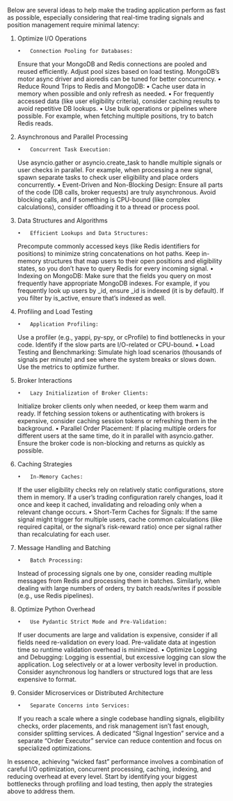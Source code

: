 Below are several ideas to help make the trading application perform as fast as possible, especially considering that real-time trading signals and position management require minimal latency:

1.  Optimize I/O Operations

        •	Connection Pooling for Databases:

    Ensure that your MongoDB and Redis connections are pooled and reused efficiently. Adjust pool sizes based on load testing. MongoDB’s motor async driver and aioredis can be tuned for better concurrency.
    • Reduce Round Trips to Redis and MongoDB:
    • Cache user data in memory when possible and only refresh as needed.
    • For frequently accessed data (like user eligibility criteria), consider caching results to avoid repetitive DB lookups.
    • Use bulk operations or pipelines where possible. For example, when fetching multiple positions, try to batch Redis reads.

2.  Asynchronous and Parallel Processing

        •	Concurrent Task Execution:

    Use asyncio.gather or asyncio.create_task to handle multiple signals or user checks in parallel. For example, when processing a new signal, spawn separate tasks to check user eligibility and place orders concurrently.
    • Event-Driven and Non-Blocking Design:
    Ensure all parts of the code (DB calls, broker requests) are truly asynchronous. Avoid blocking calls, and if something is CPU-bound (like complex calculations), consider offloading it to a thread or process pool.

3.  Data Structures and Algorithms

        •	Efficient Lookups and Data Structures:

    Precompute commonly accessed keys (like Redis identifiers for positions) to minimize string concatenations on hot paths.
    Keep in-memory structures that map users to their open positions and eligibility states, so you don’t have to query Redis for every incoming signal.
    • Indexing on MongoDB:
    Make sure that the fields you query on most frequently have appropriate MongoDB indexes. For example, if you frequently look up users by \_id, ensure \_id is indexed (it is by default). If you filter by is_active, ensure that’s indexed as well.

4.  Profiling and Load Testing

        •	Application Profiling:

    Use a profiler (e.g., yappi, py-spy, or cProfile) to find bottlenecks in your code. Identify if the slow parts are I/O-related or CPU-bound.
    • Load Testing and Benchmarking:
    Simulate high load scenarios (thousands of signals per minute) and see where the system breaks or slows down. Use the metrics to optimize further.

5.  Broker Interactions

        •	Lazy Initialization of Broker Clients:

    Initialize broker clients only when needed, or keep them warm and ready. If fetching session tokens or authenticating with brokers is expensive, consider caching session tokens or refreshing them in the background.
    • Parallel Order Placement:
    If placing multiple orders for different users at the same time, do it in parallel with asyncio.gather. Ensure the broker code is non-blocking and returns as quickly as possible.

6.  Caching Strategies

        •	In-Memory Caches:

    If the user eligibility checks rely on relatively static configurations, store them in memory. If a user’s trading configuration rarely changes, load it once and keep it cached, invalidating and reloading only when a relevant change occurs.
    • Short-Term Caches for Signals:
    If the same signal might trigger for multiple users, cache common calculations (like required capital, or the signal’s risk-reward ratio) once per signal rather than recalculating for each user.

7.  Message Handling and Batching

        •	Batch Processing:

    Instead of processing signals one by one, consider reading multiple messages from Redis and processing them in batches.
    Similarly, when dealing with large numbers of orders, try batch reads/writes if possible (e.g., use Redis pipelines).

8.  Optimize Python Overhead

        •	Use Pydantic Strict Mode and Pre-Validation:

    If user documents are large and validation is expensive, consider if all fields need re-validation on every load. Pre-validate data at ingestion time so runtime validation overhead is minimized.
    • Optimize Logging and Debugging:
    Logging is essential, but excessive logging can slow the application. Log selectively or at a lower verbosity level in production. Consider asynchronous log handlers or structured logs that are less expensive to format.

9.  Consider Microservices or Distributed Architecture

        •	Separate Concerns into Services:

    If you reach a scale where a single codebase handling signals, eligibility checks, order placements, and risk management isn’t fast enough, consider splitting services. A dedicated “Signal Ingestion” service and a separate “Order Executor” service can reduce contention and focus on specialized optimizations.

In essence, achieving “wicked fast” performance involves a combination of careful I/O optimization, concurrent processing, caching, indexing, and reducing overhead at every level. Start by identifying your biggest bottlenecks through profiling and load testing, then apply the strategies above to address them.
